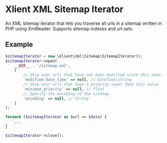 # Xlient XML Sitemap Iterator
An XML sitemap iterator that lets you traverse all urls in a sitemap written in PHP using XmlReader.  Supports sitemap indexes and url sets.

## Example

```php
$sitemapIterator = new \Xlient\Xml\Sitemap\SitemapIterator();
$sitemapIterator->open(
    __DIR__ . '/sitemap.xml',
    [
        // Skip over urls that have not been modified since this date.
        'modified_date_time' => null, // DateTime|string
        // Skip over urls that have a priority lower than this value.
        'minimum_priority' => null, // float
        // Specify the encoding of the sitemap.
        'encoding' => null, // String
    ]
);

foreach ($sitemapIterator as $url => $data) {
    ...
}

$sitemapIterator->close();
```
